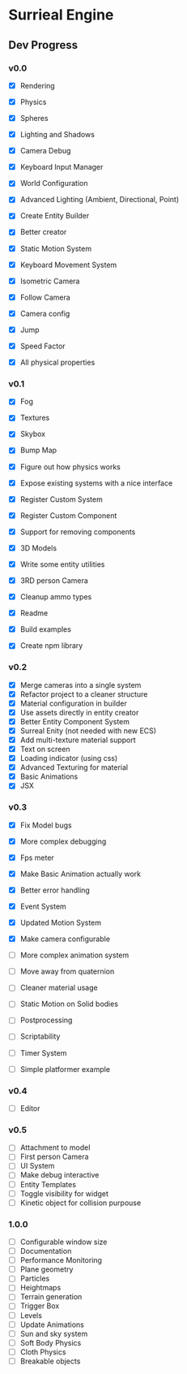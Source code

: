 # Surrieal Engine

## Dev Progress

### v0.0

- [x] Rendering
- [x] Physics
- [x] Spheres
- [x] Lighting and Shadows
- [x] Camera Debug

- [x] Keyboard Input Manager
- [x] World Configuration
- [x] Advanced Lighting (Ambient, Directional, Point)
- [x] Create Entity Builder
- [x] Better creator

- [x] Static Motion System
- [x] Keyboard Movement System
- [x] Isometric Camera
- [x] Follow Camera
- [x] Camera config

- [x] Jump
- [x] Speed Factor
- [x] All physical properties

### v0.1

- [x] Fog
- [x] Textures
- [x] Skybox
- [x] Bump Map
- [x] Figure out how physics works

- [x] Expose existing systems with a nice interface
- [x] Register Custom System
- [x] Register Custom Component
- [x] Support for removing components

- [x] 3D Models
- [x] Write some entity utilities
- [x] 3RD person Camera

- [x] Cleanup ammo types
- [x] Readme
- [x] Build examples
- [x] Create npm library

### v0.2

- [x] Merge cameras into a single system
- [x] Refactor project to a cleaner structure
- [x] Material configuration in builder
- [x] Use assets directly in entity creator
- [x] Better Entity Component System
- [x] Surreal Enity (not needed with new ECS)
- [x] Add multi-texture material support
- [x] Text on screen
- [x] Loading indicator (using css)
- [x] Advanced Texturing for material
- [x] Basic Animations
- [x] JSX

### v0.3

- [x] Fix Model bugs
- [x] More complex debugging
- [x] Fps meter
- [x] Make Basic Animation actually work
- [x] Better error handling

- [x] Event System
- [x] Updated Motion System
- [x] Make camera configurable
- [ ] More complex animation system

- [ ] Move away from quaternion

- [ ] Cleaner material usage
- [ ] Static Motion on Solid bodies

- [ ] Postprocessing

- [ ] Scriptability

- [ ] Timer System

- [ ] Simple platformer example

### v0.4

- [ ] Editor

### v0.5

- [ ] Attachment to model
- [ ] First person Camera
- [ ] UI System
- [ ] Make debug interactive
- [ ] Entity Templates
- [ ] Toggle visibility for widget
- [ ] Kinetic object for collision purpouse

### 1.0.0

- [ ] Configurable window size
- [ ] Documentation
- [ ] Performance Monitoring
- [ ] Plane geometry
- [ ] Particles
- [ ] Heightmaps
- [ ] Terrain generation
- [ ] Trigger Box
- [ ] Levels
- [ ] Update Animations
- [ ] Sun and sky system
- [ ] Soft Body Physics
- [ ] Cloth Physics
- [ ] Breakable objects
